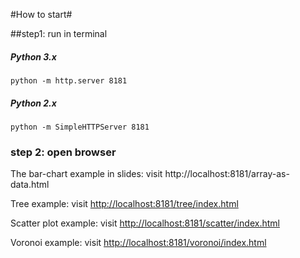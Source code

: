 #How to start#

##step1: run in terminal

##### Python 3.x

`python -m http.server 8181`

##### Python 2.x

`python -m SimpleHTTPServer 8181`

### step 2: open browser

The bar-chart example in slides: visit http://localhost:8181/array-as-data.html

Tree example: visit <http://localhost:8181/tree/index.html>

Scatter plot example: visit <http://localhost:8181/scatter/index.html>

Voronoi example: visit <http://localhost:8181/voronoi/index.html>